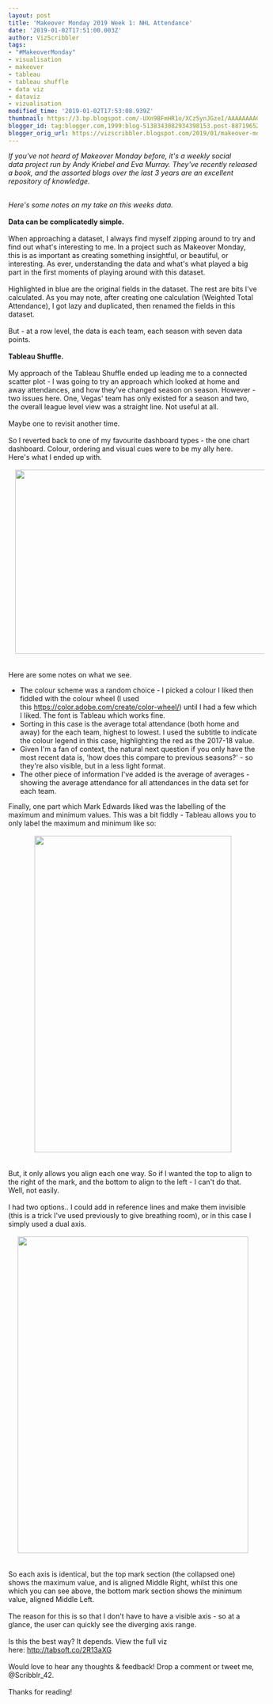 ```yaml
---
layout: post
title: 'Makeover Monday 2019 Week 1: NHL Attendance'
date: '2019-01-02T17:51:00.003Z'
author: VizScribbler
tags:
- "#MakeoverMonday"
- visualisation
- makeover
- tableau
- tableau shuffle
- data viz
- dataviz
- vizualisation
modified_time: '2019-01-02T17:53:08.939Z'
thumbnail: https://3.bp.blogspot.com/-UXn9BFmHR1o/XCz5ynJGzeI/AAAAAAAACG0/icPPCsr5pcI5NqLKtIX4YjNsaqlnuUYlgCLcBGAs/s72-c/Screen%2BShot%2B2019-01-01%2Bat%2B12.17.49.png
blogger_id: tag:blogger.com,1999:blog-5138343082934398153.post-8871965229032622289
blogger_orig_url: https://vizscribbler.blogspot.com/2019/01/makeover-monday-2019-week-1-nhl_2.html
---
```


<i>If you've not heard of Makeover Monday before, it's a weekly social data&nbsp;project run by Andy Kriebel and Eva Murray. They've recently released a book, and the assorted blogs over the last 3 years are an excellent repository of knowledge.</i><br /><div class="separator" style="clear: both; text-align: center;"></div><div><i><br /></i></div><div><i>Here's some notes on my take on this weeks data.</i></div><div><i><br /></i></div><div><b>Data can be complicatedly simple.</b></div><div><b><br /></b></div><div>When approaching a dataset, I always find myself zipping around to try and find out what's interesting to me. In a project such as Makeover Monday, this is as important as creating something insightful, or beautiful, or interesting. As ever, understanding the data and what's what played a big part in the first moments of playing around with this dataset.</div><div><br /></div><div class="" style="clear: both;">Highlighted in blue are the original fields in the dataset. The rest are bits I've calculated. As you may note, after creating one calculation (Weighted Total Attendance), I got lazy and duplicated, then renamed the fields in this dataset.<br /><br /></div><div class="" style="clear: both;">But - at a row level, the data is each team, each season with seven data points.<br /><br /></div><div class="" style="clear: both;"><b>Tableau Shuffle.</b><br /><b><br /></b></div><div class="separator" style="clear: both;"></div>My approach of the Tableau Shuffle ended up leading me to a connected scatter plot - I was going to try an approach which looked at home and away attendances, and how they've changed season on season. However - two issues here. One, Vegas' team has only existed for a season and two, the overall league level view was a straight line. Not useful at all.<br /><br /><div class="" style="clear: both;">Maybe one to revisit another time.<br /><br /></div><div class="" style="clear: both;">So I reverted back to one of my favourite dashboard types - the one chart dashboard. Colour, ordering and visual cues were to be my ally here.<br />Here's what I ended up with.<br /><br /><div class="separator" style="clear: both; text-align: center;"><a href="https://3.bp.blogspot.com/-UXn9BFmHR1o/XCz5ynJGzeI/AAAAAAAACG0/icPPCsr5pcI5NqLKtIX4YjNsaqlnuUYlgCLcBGAs/s1600/Screen%2BShot%2B2019-01-01%2Bat%2B12.17.49.png" imageanchor="1" style="margin-left: 1em; margin-right: 1em;"><img border="0" data-original-height="703" data-original-width="1203" height="372" src="https://3.bp.blogspot.com/-UXn9BFmHR1o/XCz5ynJGzeI/AAAAAAAACG0/icPPCsr5pcI5NqLKtIX4YjNsaqlnuUYlgCLcBGAs/s640/Screen%2BShot%2B2019-01-01%2Bat%2B12.17.49.png" width="640" /></a></div><br /><br /></div><div class="" style="clear: both;">Here are some notes on what we see.</div><div class="separator" style="clear: both;"></div><div class="separator" style="clear: both; text-align: center;"><a href="about:invalid#zClosurez" imageanchor="1" style="margin-left: 1em; margin-right: 1em;"></a></div><div class="separator" style="clear: both; text-align: center;"><a href="about:invalid#zClosurez" imageanchor="1" style="margin-left: 1em; margin-right: 1em;"></a></div><ul><li>The colour scheme was a random choice - I picked a colour I liked then fiddled with the colour wheel (I used this&nbsp;https://color.adobe.com/create/color-wheel/) until I had a few which I liked. The font is Tableau which works fine.</li><li>Sorting in this case is the average total attendance (both home and away) for the each team, highest to lowest. I used the subtitle to indicate the colour legend in this case, highlighting the red as the 2017-18 value.</li><li>Given I'm a fan of context, the natural next question if you only have the most recent data is, 'how does this compare to previous seasons?' - so they're also visible, but in a less light format.</li><li>The other piece of information I've added is the average of averages - showing the average attendance for all attendances in the data set for each team.</li></ul>Finally, one part which Mark Edwards liked was the labelling of the maximum and minimum values. This was a bit fiddly - Tableau allows you to only label the maximum and minimum like so:<br /><br /><div class="separator" style="clear: both; text-align: center;"><a href="https://2.bp.blogspot.com/-fZa-rdVR3J4/XCz6DOwC5lI/AAAAAAAACG8/rCZRnAdKOkYjpVclGr81hBPgJ1EXcSn1ACLcBGAs/s1600/Screen%2BShot%2B2019-01-02%2Bat%2B17.50.42.png" imageanchor="1" style="margin-left: 1em; margin-right: 1em;"><img border="0" data-original-height="600" data-original-width="374" height="640" src="https://2.bp.blogspot.com/-fZa-rdVR3J4/XCz6DOwC5lI/AAAAAAAACG8/rCZRnAdKOkYjpVclGr81hBPgJ1EXcSn1ACLcBGAs/s640/Screen%2BShot%2B2019-01-02%2Bat%2B17.50.42.png" width="398" /></a></div><br /><br /><div class="separator" style="clear: both;"></div><div class="" style="clear: both;">But, it only allows you align each one way. So if I wanted the top to align to the right of the mark, and the bottom to align to the left - I can't do that. Well, not easily.<br /><br /></div><div class="" style="clear: both;">I had two options.. I could add in reference lines and make them invisible (this is a trick I've used previously to give breathing room), or in this case I simply used a dual axis.<br /><br /><div class="separator" style="clear: both; text-align: center;"><a href="https://1.bp.blogspot.com/-G7c5Q8g2Sys/XCz6HRXhVnI/AAAAAAAACHA/VWOhnPsEpGojkcClHsEiRWcOvD4B-vTeACLcBGAs/s1600/Screen%2BShot%2B2019-01-02%2Bat%2B17.50.52.png" imageanchor="1" style="margin-left: 1em; margin-right: 1em;"><img border="0" data-original-height="833" data-original-width="607" height="640" src="https://1.bp.blogspot.com/-G7c5Q8g2Sys/XCz6HRXhVnI/AAAAAAAACHA/VWOhnPsEpGojkcClHsEiRWcOvD4B-vTeACLcBGAs/s640/Screen%2BShot%2B2019-01-02%2Bat%2B17.50.52.png" width="466" /></a></div><br /><br /></div><div class="separator" style="clear: both;"></div><div class="" style="clear: both;">So each axis is identical, but the top mark section (the collapsed one) shows the maximum value, and is aligned Middle Right, whilst this one which you can see above, the bottom mark section shows the minimum value, aligned Middle Left.<br /><br /></div><div class="" style="clear: both;"><a href="about:invalid#zClosurez" imageanchor="1" style="clear: right; float: right; margin-bottom: 1em; margin-left: 1em;"></a><a href="about:invalid#zClosurez" imageanchor="1" style="clear: right; float: right; margin-bottom: 1em; margin-left: 1em;"></a>The reason for this is so that I don't have to have a visible axis - so at a glance, the user can quickly see the diverging axis range.<br /><br /></div><div class="" style="clear: both;">Is this the best way? It depends. View the full viz here:&nbsp;http://tabsoft.co/2R13aXG</div><div class="separator" style="clear: both;"><br /></div><div class="separator" style="clear: both;">Would love to hear any thoughts &amp; feedback! Drop a comment or tweet me, @Scribblr_42.</div><div class="separator" style="clear: both;"><br /></div><div class="separator" style="clear: both;">Thanks for reading!</div><div><br /></div>